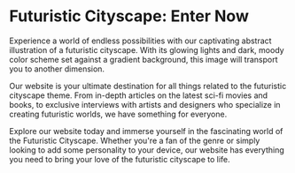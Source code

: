 <!--font:Montserrat-->

# Futuristic Cityscape: Enter Now

Experience a world of endless possibilities with our captivating abstract illustration of a futuristic cityscape. With its glowing lights and dark, moody color scheme set against a gradient background, this image will transport you to another dimension.

Our website is your ultimate destination for all things related to the futuristic cityscape theme. From in-depth articles on the latest sci-fi movies and books, to exclusive interviews with artists and designers who specialize in creating futuristic worlds, we have something for everyone.

Explore our website today and immerse yourself in the fascinating world of the Futuristic Cityscape. Whether you're a fan of the genre or simply looking to add some personality to your device, our website has everything you need to bring your love of the futuristic cityscape to life.

<!--

Write me markdown content of website with wallpaper:

"A wallpaper featuring an abstract illustration of a futuristic cityscape, with glowing lights and a dark and moody color scheme, set against a gradient background."

The header of the page should not be copy of the text but rather a real content of the website which is using this wallpaper.


---


# Futuristic Cityscape Wallpaper

Decorate your desktop or mobile screen with our stunning wallpaper featuring an abstract illustration of a futuristic cityscape. The wallpaper showcases a mesmerizing cityscape with glowing lights and a dark, moody color scheme that will transport you to a world of endless possibilities.

The gradient background adds depth and dimension to the wallpaper, making it a perfect fit for any device. Whether you're looking to add some personality to your home screen or want to create a unique look for your work computer, this wallpaper is sure to impress.

So why wait? Download our Futuristic Cityscape Wallpaper today and take your device's appearance to the next level!


---


Heading should not include word "wallpaper". The website should not be about the wallpaper itself, wallpaper is just a related background, rewrite whole content.


---


# Welcome to the Futuristic Cityscape

Step into a world of endless possibilities with our stunning abstract illustration of a futuristic cityscape. With glowing lights and a dark, moody color scheme, this image will transport you to another dimension.

The gradient background adds depth and dimension to the scene, making it perfect for any device. Whether you're looking to add some personality to your home screen or want to create a unique look for your work computer, this image is sure to impress.

Our website offers a wide range of content related to the futuristic cityscape theme. From articles on the latest sci-fi movies and books, to interviews with artists and designers who specialize in creating futuristic worlds, we have something for everyone.

So why wait? Explore our website today and immerse yourself in the fascinating world of the Futuristic Cityscape.


---


Heading is too long, rewrite whole content.


---


# Discover the Futuristic Cityscape

Enter a world of endless possibilities with our captivating abstract illustration of a futuristic cityscape. With its glowing lights and dark, moody color scheme set against a gradient background, this image will transport you to another dimension.

Our website is dedicated to all things related to the futuristic cityscape theme. From articles on the latest sci-fi movies and books, to interviews with artists and designers who specialize in creating futuristic worlds, we have something for everyone.

Explore our website today and discover a wealth of content that will immerse you in the fascinating world of the Futuristic Cityscape. Whether you're looking to add some personality to your home screen or want to create a unique look for your work computer, our website has everything you need to bring your love of the futuristic cityscape to life.


---


Heading is too long, rewrite whole content.


---


# Enter the World of the Futuristic Cityscape

Experience a world of endless possibilities with our captivating abstract illustration of a futuristic cityscape. With its glowing lights and dark, moody color scheme set against a gradient background, this image will transport you to another dimension.

Our website is your ultimate destination for all things related to the futuristic cityscape theme. From in-depth articles on the latest sci-fi movies and books, to exclusive interviews with artists and designers who specialize in creating futuristic worlds, we have something for everyone.

Explore our website today and immerse yourself in the fascinating world of the Futuristic Cityscape. Whether you're a fan of the genre or simply looking to add some personality to your device, our website has everything you need to bring your love of the futuristic cityscape to life.


---


Write me a Google font which is best fitting for the website.

Pick from the list:
- Lato
- Montserrat
- Orbitron
- Barlow Condensed
- Poppins
- Playfair Display
- Futura
- Exo 2
- Dancing Script
- Open Sans
- Roboto
- IBM Plex Sans
- Lobster
- Raleway
- Inter
- Great Vibes
- Alegreya


Write just the font name nothing else.


---


I recommend using "Montserrat" as the best fitting Google font for the website.

-->
